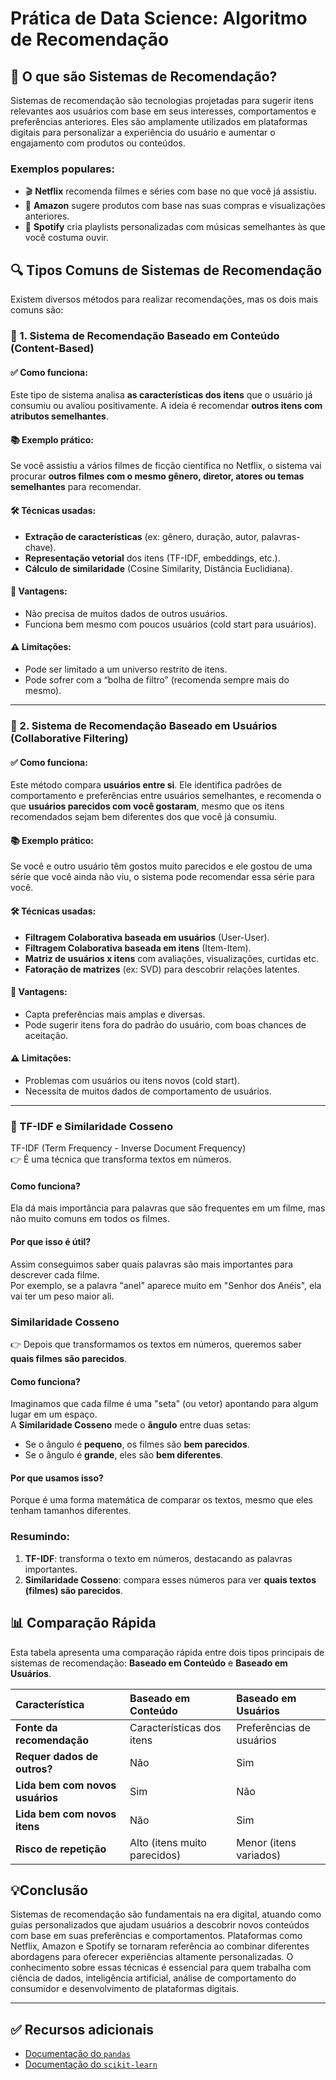 # Prática de Data Science: Algoritmo de Recomendação

## 📌 O que são Sistemas de Recomendação?

Sistemas de recomendação são tecnologias projetadas para sugerir itens relevantes aos usuários com base em seus interesses, comportamentos e preferências anteriores. 
Eles são amplamente utilizados em plataformas digitais para personalizar a experiência do usuário e aumentar o engajamento com produtos ou conteúdos.

### Exemplos populares:

- 🎬 **Netflix** recomenda filmes e séries com base no que você já assistiu.
- 🛒 **Amazon** sugere produtos com base nas suas compras e visualizações anteriores.
- 🎵 **Spotify** cria playlists personalizadas com músicas semelhantes às que você costuma ouvir.

## 🔍 Tipos Comuns de Sistemas de Recomendação

Existem diversos métodos para realizar recomendações, mas os dois mais comuns são:

### 🧠 1. Sistema de Recomendação **Baseado em Conteúdo** (Content-Based)

#### ✅ Como funciona:

Este tipo de sistema analisa **as características dos itens** que o usuário já consumiu ou avaliou positivamente. A ideia é recomendar **outros itens com atributos semelhantes**.

#### 📚 Exemplo prático:

Se você assistiu a vários filmes de ficção científica no Netflix, o sistema vai procurar **outros filmes com o mesmo gênero, diretor, atores ou temas semelhantes** para recomendar.

#### 🛠️ Técnicas usadas:

- **Extração de características** (ex: gênero, duração, autor, palavras-chave).
- **Representação vetorial** dos itens (TF-IDF, embeddings, etc.).
- **Cálculo de similaridade** (Cosine Similarity, Distância Euclidiana).

#### 🎯 Vantagens:

- Não precisa de muitos dados de outros usuários.
- Funciona bem mesmo com poucos usuários (cold start para usuários).

#### ⚠️ Limitações:

- Pode ser limitado a um universo restrito de itens.
- Pode sofrer com a “bolha de filtro” (recomenda sempre mais do mesmo).

---

### 👥 2. Sistema de Recomendação **Baseado em Usuários** (Collaborative Filtering)

#### ✅ Como funciona:

Este método compara **usuários entre si**. Ele identifica padrões de comportamento e preferências entre usuários semelhantes, e recomenda o que **usuários parecidos com você gostaram**, mesmo que os itens recomendados sejam bem diferentes dos que você já consumiu.

#### 📚 Exemplo prático:

Se você e outro usuário têm gostos muito parecidos e ele gostou de uma série que você ainda não viu, o sistema pode recomendar essa série para você.

#### 🛠️ Técnicas usadas:

- **Filtragem Colaborativa baseada em usuários** (User-User).
- **Filtragem Colaborativa baseada em itens** (Item-Item).
- **Matriz de usuários x itens** com avaliações, visualizações, curtidas etc.
- **Fatoração de matrizes** (ex: SVD) para descobrir relações latentes.

#### 🎯 Vantagens:

- Capta preferências mais amplas e diversas.
- Pode sugerir itens fora do padrão do usuário, com boas chances de aceitação.

#### ⚠️ Limitações:

- Problemas com usuários ou itens novos (cold start).
- Necessita de muitos dados de comportamento de usuários.

---

### 🧠 TF-IDF e Similaridade Cosseno

TF-IDF (Term Frequency - Inverse Document Frequency)
<br> 👉 É uma técnica que transforma textos em números.

#### Como funciona?
Ela dá mais importância para palavras que são frequentes em um filme, mas não muito comuns em todos os filmes.

#### Por que isso é útil?
Assim conseguimos saber quais palavras são mais importantes para descrever cada filme.
<br> Por exemplo, se a palavra "anel" aparece muito em "Senhor dos Anéis", ela vai ter um peso maior ali.

### Similaridade Cosseno
👉 Depois que transformamos os textos em números, queremos saber **quais filmes são parecidos**.

#### Como funciona?
Imaginamos que cada filme é uma "seta" (ou vetor) apontando para algum lugar em um espaço.
<br> A **Similaridade Cosseno** mede o **ângulo** entre duas setas:
    
- Se o ângulo é **pequeno**, os filmes são **bem parecidos**.
- Se o ângulo é **grande**, eles são **bem diferentes**.

#### Por que usamos isso?
Porque é uma forma matemática de comparar os textos, mesmo que eles tenham tamanhos diferentes.

### Resumindo:

1. **TF-IDF**: transforma o texto em números, destacando as palavras importantes.
2. **Similaridade Cosseno**: compara esses números para ver **quais textos (filmes) são parecidos**.

## 📊 Comparação Rápida

Esta tabela apresenta uma comparação rápida entre dois tipos principais de sistemas de recomendação: **Baseado em Conteúdo** e **Baseado em Usuários**.

| Característica              | Baseado em Conteúdo              | Baseado em Usuários             |
| :-------------------------- | :------------------------------- | :------------------------------ |
| **Fonte da recomendação** | Características dos itens        | Preferências de usuários        |
| **Requer dados de outros?** | Não                              | Sim                             |
| **Lida bem com novos usuários** | Sim                              | Não                             |
| **Lida bem com novos itens** | Não                              | Sim                             |
| **Risco de repetição** | Alto (itens muito parecidos)     | Menor (itens variados)          |

## 💡Conclusão

Sistemas de recomendação são fundamentais na era digital, atuando como guias personalizados que ajudam usuários a descobrir novos conteúdos com base em suas preferências e comportamentos. 
Plataformas como Netflix, Amazon e Spotify se tornaram referência ao combinar diferentes abordagens para oferecer experiências altamente personalizadas.
O conhecimento sobre essas técnicas é essencial para quem trabalha com ciência de dados, inteligência artificial, análise de comportamento do consumidor e desenvolvimento de plataformas digitais.

---

## ✅ Recursos adicionais

- [Documentação do `pandas`](https://pandas.pydata.org/docs/)
- [Documentação do `scikit-learn`](https://scikit-learn.org/stable/)
